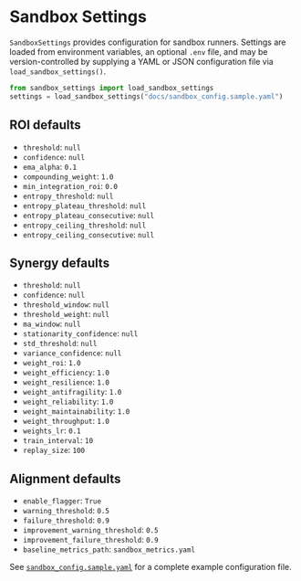 # Sandbox Settings

`SandboxSettings` provides configuration for sandbox runners. Settings are
loaded from environment variables, an optional `.env` file, and may be
version-controlled by supplying a YAML or JSON configuration file via
`load_sandbox_settings()`.

```python
from sandbox_settings import load_sandbox_settings
settings = load_sandbox_settings("docs/sandbox_config.sample.yaml")
```

## ROI defaults
- `threshold`: `null`
- `confidence`: `null`
- `ema_alpha`: `0.1`
- `compounding_weight`: `1.0`
- `min_integration_roi`: `0.0`
- `entropy_threshold`: `null`
- `entropy_plateau_threshold`: `null`
- `entropy_plateau_consecutive`: `null`
- `entropy_ceiling_threshold`: `null`
- `entropy_ceiling_consecutive`: `null`

## Synergy defaults
- `threshold`: `null`
- `confidence`: `null`
- `threshold_window`: `null`
- `threshold_weight`: `null`
- `ma_window`: `null`
- `stationarity_confidence`: `null`
- `std_threshold`: `null`
- `variance_confidence`: `null`
- `weight_roi`: `1.0`
- `weight_efficiency`: `1.0`
- `weight_resilience`: `1.0`
- `weight_antifragility`: `1.0`
- `weight_reliability`: `1.0`
- `weight_maintainability`: `1.0`
- `weight_throughput`: `1.0`
- `weights_lr`: `0.1`
- `train_interval`: `10`
- `replay_size`: `100`

## Alignment defaults
- `enable_flagger`: `True`
- `warning_threshold`: `0.5`
- `failure_threshold`: `0.9`
- `improvement_warning_threshold`: `0.5`
- `improvement_failure_threshold`: `0.9`
- `baseline_metrics_path`: `sandbox_metrics.yaml`

See [`sandbox_config.sample.yaml`](sandbox_config.sample.yaml) for a complete
example configuration file.
